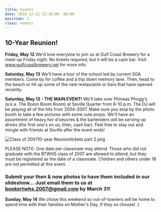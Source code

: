 ```yaml
---
title: Events
date: 2016-12-21 22:20:00 -06:00
position: 1
class: events
---
```


## 10-Year Reunion!

**Friday, May 12**
We'd love everyone to join us at Gulf Coast Brewery for a meet-up Friday night. No tickets required, but it will be a cash bar. Visit www.gulfcoastbrewery.net for more info.

**Saturday, May 13**
We'll have a tour of the school led by current SGA members. Come by for coffee and a trip down memory lane. Then, head to the beach or hit up some of the new restaurants or bars that have opened recently. 

**Saturday, May 13 - THE MAIN EVENT!**
We'll take over Phineas Phogg's (a.k.a. The Boom Boom Room) at Seville Quarter from 6-10 p.m. The DJ will be playing all of the hits from 2004-2007. Make sure you stop by the photo booth to take a few pictures with some cute props. We'll have an assortment of heavy hor d'oeuvres & the bartenders will be serving up drinks (the first one's on us; then, cash bar). Feel free to stay out and mingle with friends at Seville after the event ends! 

![Class of 200710-year Reuniontickets part 2.png](/uploads/Class%20of%20200710-year%20Reuniontickets%20part%202.png)

PLEASE NOTE: One date per classmate may attend. Those who did not graduate with the BTWHS class of 2007 are allowed to attend, but they must be registered as the date of a classmate. Children and others under 18 are not permitted at this event.

### Submit your then & now photos to have them included in our slideshow... Just email them to us at <bookertwhs.2007@gmail.com> by March 31!

**Sunday, May 14**
We chose this weekend so out-of-towners will be home to spend time with their families on Mother's Day, if they so choose! :)